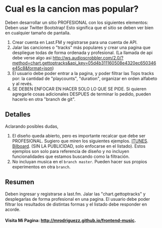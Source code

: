 # Cual es la cancion mas popular?

Deben desarrollar un sitio PROFESIONAL con los siguientes elementos:
Deben usar Twitter Bootstrap! Esto significa que el sitio se deben ver bien en cualquier tamaño de pantalla.

1. Crear cuenta en Last.FM y registrarse para una cuenta de API.
2. Jalar las canciones o "tracks" más populares y crear una pagina que despliegue todas de forma ordenada y profesional. (La llamada de api debe verse algo asi http://ws.audioscrobbler.com/2.0/?method=chart.gettoptracks&api_key=05d4b311160508e4320ec650346e45c8&format=json)
3. El usuario debe poder entrar a la pagina, y poder filtrar las Tops tracks por: la cantidad de "playcounts", "duration", organizar en orden alfabeto y al revés.
4. SE DEBEN ENFOCAR EN HACER SOLO LO QUE SE PIDE. Si quieren agregarle cosas adicionales DESPUES de terminar lo pedido, pueden hacerlo en otra "branch de git".


## Detalles
Aclarando posibles dudas,

1. El diseño queda abierto, pero es importante recalcar que debe ser PROFESIONAL. Sugiero que miren los siguientes ejemplos. [ITUNES](https://www.apple.com/itunes/charts/songs/).  [Bilboard](http://www.billboard.com/charts/hot-100). (SIN LA PUBLICIDAD, solo enfocarse en el listado). Estos ejemplos son solo para referencia de diseño y no incluyen funcionalidades que estamos buscando como la filtración.
2. No incluyan musica en el ```branch master```. Pueden hacer sus propios experimentos en otra ```branch```.

## Resumen
Deben ingresar y registrarse a last.fm. Jalar las "chart.gettoptracks" y desplegarlas de forma profesional en una pagina. El usuario debe poder filtrar los resultados de distintas formas y el listado debe responder en acorde.

#### Visita Mi Pagina: http://mrodriguezz.github.io/frontend-music. 
